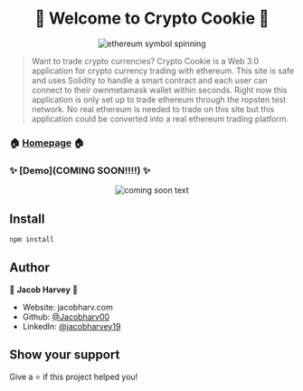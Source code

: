 <h1 align="center">👋 Welcome to Crypto Cookie 👋</h1>

<p align="center">
  <img src="https://media.giphy.com/media/L59aKIC2MFyfUfrz3n/giphy.gif" alt="ethereum symbol spinning"/>
</p>

> Want to trade crypto currencies? Crypto Cookie is a Web 3.0 application for crypto currency trading with ethereum. This site is safe and uses Solidity to handle a smart contract and each user can connect to their ownmetamask wallet within seconds. Right now this application is only set up to trade ethereum through the ropsten test network. No real ethereum is needed to trade on this site but this application could be converted into a real ethereum trading platform.

### 🏠 [Homepage](cryptocookie.netlify.app) 🏠

### ✨ [Demo](COMING SOON!!!!) ✨
<p align="center">
  <img src="https://media.giphy.com/media/iHD88spVFkL7mZakwa/giphy.gif" alt="coming soon text"/>
</p>

## Install

```sh
npm install
```

## Author

👤 **Jacob Harvey** 👤

* Website: jacobharv.com
* Github: [@Jacobharv00](https://github.com/Jacobharv00)
* LinkedIn: [@jacobharvey19](https://linkedin.com/in/jacobharvey19)

## Show your support

Give a ⭐️ if this project helped you!

